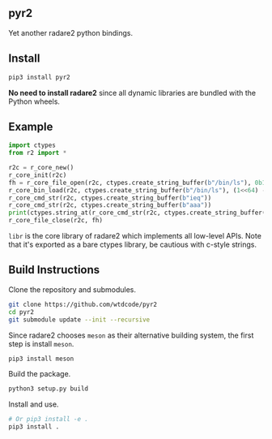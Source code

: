 ## pyr2

Yet another radare2 python bindings.

## Install

```bash
pip3 install pyr2
```

**No need to install radare2** since all dynamic libraries are bundled with the Python wheels.

## Example

```python
import ctypes
from r2 import *

r2c = r_core_new()
r_core_init(r2c)
fh = r_core_file_open(r2c, ctypes.create_string_buffer(b"/bin/ls"), 0b101, 0)
r_core_bin_load(r2c, ctypes.create_string_buffer(b"/bin/ls"), (1<<64) - 1)
r_core_cmd_str(r2c, ctypes.create_string_buffer(b"ieq"))
r_core_cmd_str(r2c, ctypes.create_string_buffer(b"aaa"))
print(ctypes.string_at(r_core_cmd_str(r2c, ctypes.create_string_buffer(b"pdj"))))
r_core_file_close(r2c, fh)
```

`libr` is the core library of radare2 which implements all low-level APIs. Note that it's exported as a bare ctypes library, be cautious with c-style strings.

## Build Instructions

Clone the repository and submodules.

```bash
git clone https://github.com/wtdcode/pyr2
cd pyr2
git submodule update --init --recursive
```

Since radare2 chooses `meson` as their alternative building system, the first step is install `meson`.

```bash
pip3 install meson
```

Build the package.

```bash
python3 setup.py build
```

Install and use.

```bash
# Or pip3 install -e .
pip3 install .
```
